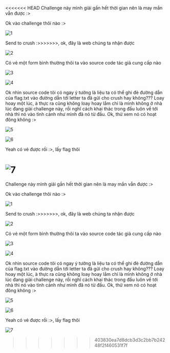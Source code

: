 <<<<<<< HEAD
Challenge này mình giải gần hết thời gian nên là may mắn vẫn được :>

Ok vào challenge thôi nào :>

![1](./1.png)

Send to crush :>>>>>>>, ok, đây là web chúng ta nhận được 


![2](./2.png)



Có vẻ một form bình thường thôi ta vào source code tác giả cung cấp nào 

![3](./3.png)

![4](./4.png)

Ok nhìn source code tôi có ngay ý tưởng là liệu ta có thể ghi đè đường dẫn của flag.txt vào đường dẫn tới letter ta đã gửi cho crush hay không???
Loay hoay một lúc, à thực ra cũng không loay hoay lắm chỉ là mình không ở nhà lúc đang giải challenge này, rồi nghĩ cách khai thác trong đầu luôn về tới nhà thì nó vào tình cảnh như mình đã nó từ đầu. Ok, thử xem nó có hoạt đông không :>

![5](./5.png)


![6](./6.png)

Yeah có vẻ được rồi :>, lấy flag thôi 

![7](./7.png)
=======
Challenge này mình giải gần hết thời gian nên là may mắn vẫn được :>

Ok vào challenge thôi nào :>

![1](./1.png)

Send to crush :>>>>>>>, ok, đây là web chúng ta nhận được 


![2](./2.png)



Có vẻ một form bình thường thôi ta vào source code tác giả cung cấp nào 

![3](./3.png)

![4](./4.png)

Ok nhìn source code tôi có ngay ý tưởng là liệu ta có thể ghi đè đường dẫn của flag.txt vào đường dẫn tới letter ta đã gửi cho crush hay không???
Loay hoay một lúc, à thực ra cũng không loay hoay lắm chỉ là mình không ở nhà lúc đang giải challenge này, rồi nghĩ cách khai thác trong đầu luôn về tới nhà thì nó vào tình cảnh như mình đã nó từ đầu. Ok, thử xem nó có hoạt đông không :>

![5](./5.png)


![6](./6.png)

Yeah có vẻ được rồi :>, lấy flag thôi 

![7](./7.png)
>>>>>>> 403830ea7d8dcb3d3c2bb7b24248f2f460531f7f
